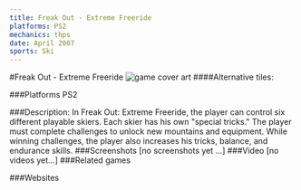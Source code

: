 ```yaml
---
title: Freak Out - Extreme Freeride
platforms: PS2
mechanics: thps
date: April 2007
sports: Ski
---
```

#Freak Out - Extreme Freeride
![game cover art](//images.igdb.com/igdb/image/upload/t_cover_big/k4m1jnwmu9v7scyeesy4.jpg "Logo Title Text 1")
####Alternative tiles:

###Platforms
PS2

###Description:
In Freak Out: Extreme Freeride, the player can control six different playable skiers. Each skier has his own "special tricks." The player must complete challenges to unlock new mountains and equipment. While winning challenges, the player also increases his tricks, balance, and endurance skills.
###Screenshots
[no screenshots yet ...]
###Video
[no videos yet...]
###Related games

###Websites

